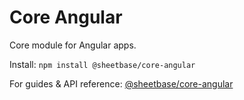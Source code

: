 # Core Angular

Core module for Angular apps.

Install: `npm install @sheetbase/core-angular`

For guides & API reference: [@sheetbase/core-angular](https://github.com/sheetbase/angular/tree/master/projects/core)